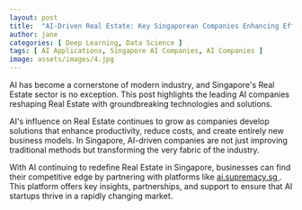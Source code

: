 ```yaml
---
layout: post
title:  "AI-Driven Real Estate: Key Singaporean Companies Enhancing Efficiency"
author: jane
categories: [ Deep Learning, Data Science ]
tags: [ AI Applications, Singapore AI Companies, AI Companies ]
image: assets/images/4.jpg
---
```


AI has become a cornerstone of modern industry, and Singapore's Real Estate sector is no exception. This post highlights the leading AI companies reshaping Real Estate with groundbreaking technologies and solutions.

AI's influence on Real Estate continues to grow as companies develop solutions that enhance productivity, reduce costs, and create entirely new business models. In Singapore, AI-driven companies are not just improving traditional methods but transforming the very fabric of the industry.

With AI continuing to redefine Real Estate in Singapore, businesses can find their competitive edge by partnering with platforms like <a href="https://ai.supremacy.sg" target="_blank"> ai.supremacy.sg </a>. This platform offers key insights, partnerships, and support to ensure that AI startups thrive in a rapidly changing market.
